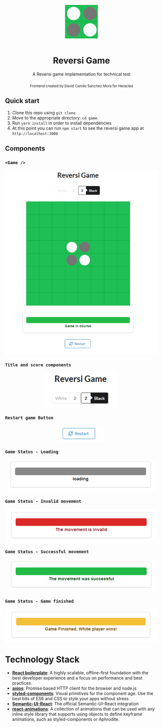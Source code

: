 <div align="center">
<img src="./assets/2018-03-12_16h07_36.png" align="center" />
</div>
<br />

<div align="center"><h1>Reversi Game</h1></div>
<div align="center">A Reversi game implementation for technical test</div>

<br />

<div align="center">
  <sub>Frontend created by David Camilo Sanchez Mora for Heraclea</sub>
</div>

## Quick start

1. Clone this repo using `git clone`
2. Move to the appropriate directory: `cd game`.<br />
3. Run `yarn install` in order to install dependencies<br />
4. At this point you can run `npm start` to see the reversi game app at `http://localhost:3000`

## Components

### `<Game />`
<div align="center">
  <img src="./assets/2018-03-12_16h07_05.png" align="center" />
</div>

### `Title and score components`
<div align="center">
  <img src="./assets/2018-03-12_16h07_25.png" align="center" />
</div>

### `Restart game Button`
<div align="center">
  <img src="./assets/2018-03-12_16h07_54.png" align="center" />
</div>

### `Game Status - Loading`
<div align="center">
  <img src="./assets/2018-03-12_16h07_44.png" align="center" />
</div>

### `Game Status - Invalid movement`
<div align="center">
  <img src="./assets/2018-03-12_16h07_50.png" align="center" />
</div>

### `Game Status - Successful movement`
<div align="center">
  <img src="./assets/2018-03-12_16h08_01.png" align="center" />
</div>

### `Game Status - Game finished`
<div align="center">
  <img src="./assets/2018-03-12_17h00_12.png" align="center" />
</div>


# Technology Stack

- [**React boilerplate**](https://github.com/react-boilerplate/react-boilerplate): A highly scalable, offline-first foundation with the best developer experience and a focus on performance and best practices.
- [**axios**](https://github.com/axios/axios): Promise based HTTP client for the browser and node.js 
- [**styled-components**](https://github.com/styled-components/styled-components): Visual primitives for the component age. Use the best bits of ES6 and CSS to style your apps without stress
- [**Semantic-UI-React**](https://github.com/Semantic-Org/Semantic-UI-React): The official Semantic-UI-React integration 
- [**react-animations**](https://github.com/FormidableLabs/react-animations): A collection of animations that can be used with any inline style library that supports using objects to define keyframe animations, such as styled-components or Aphrodite.